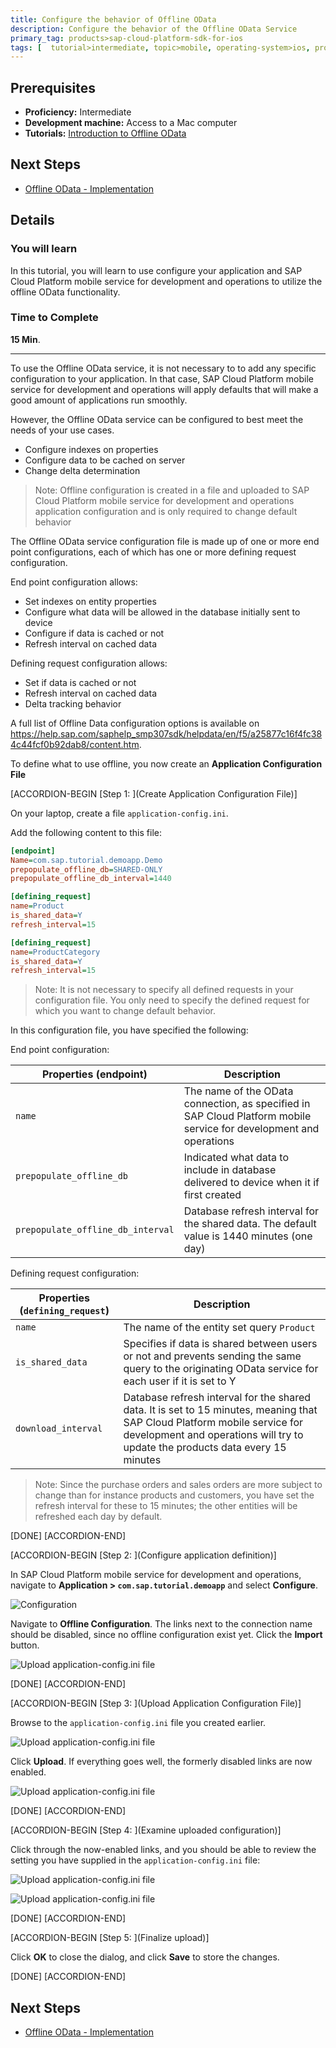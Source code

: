 ```yaml
---
title: Configure the behavior of Offline OData
description: Configure the behavior of the Offline OData Service
primary_tag: products>sap-cloud-platform-sdk-for-ios
tags: [  tutorial>intermediate, topic>mobile, operating-system>ios, products>sap-cloud-platform, products>sap-cloud-platform-sdk-for-ios ]
---
```

## Prerequisites  
 - **Proficiency:** Intermediate
 - **Development machine:** Access to a Mac computer
 - **Tutorials:** [Introduction to Offline OData](https://go.sap.com/developer/tutorials/fiori-ios-hcpms-offline-odata-introduction.html)


## Next Steps
- [Offline OData - Implementation](https://www.sap.com/developer/tutorials/fiori-ios-hcpms-offline-odata-implementation.html)

## Details
### You will learn  
In this tutorial, you will learn to use configure your application and SAP Cloud Platform mobile service for development and operations to utilize the offline OData functionality.

### Time to Complete
**15 Min**.

---

To use the Offline OData service, it is not necessary to to add any specific configuration to your application. In that case, SAP Cloud Platform mobile service for development and operations will apply defaults that will make a good amount of applications run smoothly.

However, the Offline OData service can be configured to best meet the needs of your use cases.

- Configure indexes on properties
- Configure data to be cached on server
- Change delta determination

>Note: Offline configuration is created in a file and uploaded to SAP Cloud Platform mobile service for development and operations application configuration and is only required to change default behavior

The Offline OData service configuration file is made up of one or more end point configurations, each of
which has one or more defining request configuration.

End point configuration allows:

- Set indexes on entity properties
- Configure what data will be allowed in the database initially sent to device
- Configure if data is cached or not
- Refresh interval on cached data

Defining request configuration allows:

- Set if data is cached or not
- Refresh interval on cached data
- Delta tracking behavior

A full list of Offline Data configuration options is available on https://help.sap.com/saphelp_smp307sdk/helpdata/en/f5/a25877c16f4fc384c44fcf0b92dab8/content.htm.

To define what to use offline, you now create an **Application Configuration File**

[ACCORDION-BEGIN [Step 1: ](Create Application Configuration File)]

On your laptop, create a file `application-config.ini`.

Add the following content to this file:

```ini
[endpoint]
Name=com.sap.tutorial.demoapp.Demo
prepopulate_offline_db=SHARED-ONLY
prepopulate_offline_db_interval=1440

[defining_request]
name=Product
is_shared_data=Y
refresh_interval=15

[defining_request]
name=ProductCategory
is_shared_data=Y
refresh_interval=15
```

> Note: It is not necessary to specify all defined requests in your configuration file. You only need to specify the defined request for which you want to change default behavior.

In this configuration file, you have specified the following:

End point configuration:

| Properties (endpoint) | Description |
|----|----|
| `name` | The name of the OData connection, as specified in SAP Cloud Platform mobile service for development and operations |
| `prepopulate_offline_db` | Indicated what data to include in database delivered to device when it if first created |
| `prepopulate_offline_db_interval` | Database refresh interval for the shared data. The default value is 1440 minutes (one day) |

Defining request configuration:

| Properties (`defining_request`) | Description |
|----|----|
| `name` | The name of the entity set query `Product` |
| `is_shared_data` | Specifies if data is shared between users or not and prevents sending the same query to the originating OData service for each user if it is set to Y |
| `download_interval` | Database refresh interval for the shared data. It is set to 15 minutes, meaning that SAP Cloud Platform mobile service for development and operations will try to update the products data every 15 minutes |

>Note: Since the purchase orders and sales orders are more subject to change than for instance products and customers, you have set the refresh interval for these to 15 minutes; the other entities will be refreshed each day by default.

[DONE]
[ACCORDION-END]

[ACCORDION-BEGIN [Step 2: ](Configure application definition)]

In SAP Cloud Platform mobile service for development and operations, navigate to **Application > `com.sap.tutorial.demoapp`** and select **Configure**.

![Configuration](fiori-ios-hcpms-offline-odata-config-01.png)

Navigate to **Offline Configuration**. The links next to the connection name should be disabled, since no offline configuration exist yet. Click the **Import** button.

![Upload application-config.ini file](fiori-ios-hcpms-offline-odata-config-02.png)

[DONE]
[ACCORDION-END]

[ACCORDION-BEGIN [Step 3: ](Upload Application  Configuration File)]

Browse to the `application-config.ini` file you created earlier.

![Upload application-config.ini file](fiori-ios-hcpms-offline-odata-config-03.png)

Click **Upload**. If everything goes well, the formerly disabled links are now enabled.

![Upload application-config.ini file](fiori-ios-hcpms-offline-odata-config-04.png)

[DONE]
[ACCORDION-END]

[ACCORDION-BEGIN [Step 4: ](Examine uploaded configuration)]

Click through the now-enabled links, and you should be able to review the setting you have supplied in the `application-config.ini` file:

![Upload application-config.ini file](fiori-ios-hcpms-offline-odata-config-05.png)

![Upload application-config.ini file](fiori-ios-hcpms-offline-odata-config-06.png)

[DONE]
[ACCORDION-END]

[ACCORDION-BEGIN [Step 5: ](Finalize upload)]

Click **OK** to close the dialog, and click **Save** to store the changes.

[DONE]
[ACCORDION-END]

## Next Steps
- [Offline OData - Implementation](https://www.sap.com/developer/tutorials/fiori-ios-hcpms-offline-odata-implementation.html)
